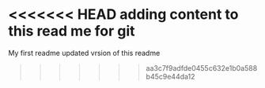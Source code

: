 <<<<<<< HEAD
adding content to this read me for git
=======
My first readme
updated vrsion of this readme
>>>>>>> aa3c7f9adfde0455c632e1b0a588b45c9e44da12
